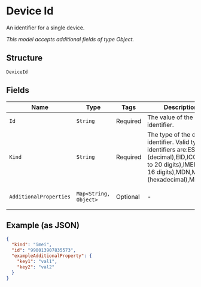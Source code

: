 
# Device Id

An identifier for a single device.

*This model accepts additional fields of type Object.*

## Structure

`DeviceId`

## Fields

| Name | Type | Tags | Description | Getter | Setter |
|  --- | --- | --- | --- | --- | --- |
| `Id` | `String` | Required | The value of the device identifier. | String getId() | setId(String id) |
| `Kind` | `String` | Required | The type of the device identifier. Valid types of identifiers are:ESN (decimal),EID,ICCID (up to 20 digits),IMEI (up to 16 digits),MDN,MEID (hexadecimal),MSISDN. | String getKind() | setKind(String kind) |
| `AdditionalProperties` | `Map<String, Object>` | Optional | - | Object getAdditionalProperty(String key) | additionalProperty(String key, Object value) |

## Example (as JSON)

```json
{
  "kind": "imei",
  "id": "990013907835573",
  "exampleAdditionalProperty": {
    "key1": "val1",
    "key2": "val2"
  }
}
```

